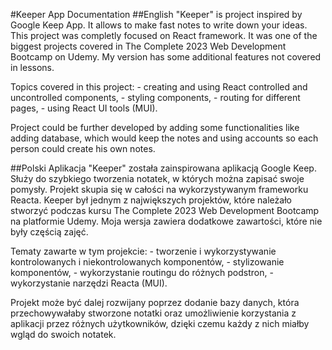 #Keeper App Documentation
##English
"Keeper" is project inspired by Google Keep App. It allows to make fast
notes to write down your ideas. This project was completly focused on
React framework. It was one of the biggest projects covered in The
Complete 2023 Web Development Bootcamp on Udemy. My version has some
additional features not covered in lessons.

Topics covered in this project:
	- creating and using React controlled and uncontrolled components,
	- styling components,
	- routing for different pages,
	- using React UI tools (MUI).

Project could be further developed by adding some functionalities like
adding database, which would keep the notes and using accounts so each
person could create his own notes.

##Polski 
Aplikacja "Keeper" została zainspirowana aplikacją Google Keep. Służy do szybkiego 
tworzenia notatek, w których można zapisać swoje pomysły. Projekt skupia się w 
całości na wykorzystywanym frameworku Reacta. Keeper był jednym z największych 
projektów, które należało stworzyć podczas kursu The Complete 2023 Web Development 
Bootcamp na platformie Udemy. Moja wersja zawiera dodatkowe zawartości, które
nie były częścią zajęć.

Tematy zawarte w tym projekcie:
	- tworzenie i wykorzystywanie kontrolowanych i niekontrolowanych komponentów,
	- stylizowanie komponentów,
	- wykorzystanie routingu do różnych podstron,
	- wykorzystanie narzędzi Reacta (MUI).

Projekt może być dalej rozwijany poprzez dodanie bazy danych, która przechowywałaby
stworzone notatki oraz umożliwienie korzystania z aplikacji przez różnych użytkowników,
dzięki czemu każdy z nich miałby wgląd do swoich notatek.

